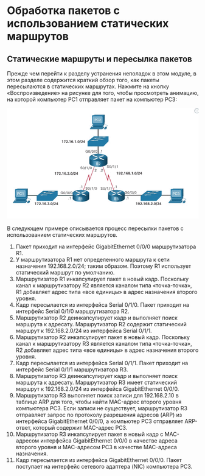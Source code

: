 # Обработка пакетов с использованием статических маршрутов

<!-- 16.1.1 -->
## Статические маршруты и пересылка пакетов

Прежде чем перейти к разделу устранения неполадок в этом модуле, в этом разделе содержится краткий обзор того, как пакеты пересылаются в статических маршрутах. Нажмите на кнопку «Воспроизведение» на рисунке для того, чтобы просмотреть анимацию, на которой компьютер PC1 отправляет пакет на компьютер PC3:

![](./assets/16.1.1.gif)


В следующем примере описывается процесс пересылки пакетов с использованием статических маршрутов.

1. Пакет приходит на интерфейс GigabitEthernet 0/0/0 маршрутизатора R1.
2. У маршрутизатора R1 нет определенного маршрута к сети назначения 192.168.2.0/24; таким образом. Поэтому R1 использует статический маршрут по умолчанию. <br>
3. Маршрутизатор R1 инкапсулирует пакет в новый кадр. Поскольку канал к маршрутизатору R2 является каналом типа «точка-точка», R1 добавляет адрес типа «все единицы» в адрес назначения второго уровня.<br>
4. Кадр пересылается из интерфейса Serial 0/1/0. Пакет приходит на интерфейс Serial 0/1/0 маршрутизатора R2.<br>
5. Маршрутизатор R2 деинкапсулирует кадр и выполняет поиск маршрута к адресату. Маршрутизатор R2 содержит статический маршрут к 192.168.2.0/24 из интерфейса Serial 0/1/1.<br>
6. Маршрутизатор R2 инкапсулирует пакет в новый кадр. Поскольку канал к маршрутизатору R3 является каналом типа «точка-точка», R2 добавляет адрес типа «все единицы» в адрес назначения второго уровня.<br>
7. Кадр пересылается из интерфейса Serial 0/1/1. Пакет приходит на интерфейс Serial 0/1/1 маршрутизатора R3.<br>
8. Маршрутизатор R3 деинкапсулирует кадр и выполняет поиск маршрута к адресату. Маршрутизатор R3 имеет статический маршрут к 192.168.2.0/24 из интерфейса GigabitEthernet 0/0/0.<br>
9. Маршрутизатор R3 выполняет поиск записи для 192.168.2.10 в таблице ARP для того, чтобы найти MAC-адрес второго уровня компьютера PC3. Если записи не существует, маршрутизатор R3 отправляет запрос по протоколу разрешения адресов (ARP) из интерфейса GigabitEthernet 0/0/0, а компьютер PC3 отправляет ARP-ответ, который содержит MAC-адрес PC3.<br>
10. Маршрутизатор R3 инкапсулирует пакет в новый кадр с MAC-адресом интерфейса GigabitEthernet 0/0/0 в качестве адреса второго уровня и MAC-адресом PC3 в качестве MAC-адреса назначения.<br>
11. Кадр пересылается из интерфейса GigabitEthernet 0/0/0. Пакет поступает на интерфейс сетевого адаптера (NIC) компьютера PC3.<br>

<!--16.1.2
Проверьте свое понимание темы Обработка пакетов с использованием статических маршрутов-->
